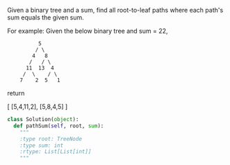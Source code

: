 
Given a binary tree and a sum, find all root-to-leaf paths where each path's sum equals the given sum.


For example:
Given the below binary tree and sum = 22,

              5
             / \
            4   8
           /   / \
          11  13  4
         /  \    / \
        7    2  5   1



return

[
   [5,4,11,2],
   [5,8,4,5]
]




```python
class Solution(object):
  def pathSum(self, root, sum):
    """
    :type root: TreeNode
    :type sum: int
    :rtype: List[List[int]]
    """
```
